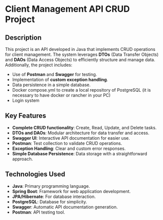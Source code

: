 # Client Management API CRUD Project

## Description

This project is an API developed in Java that implements CRUD operations for client management. The system leverages **DTOs** (Data Transfer Objects) and **DAOs** (Data Access Objects) to efficiently structure and manage data. Additionally, the project includes:

- Use of **Postman** and **Swagger** for testing.
- Implementation of **custom exception handling**.
- Data persistence in a simple database.
- Docker compose.yml to create a local repository of PostgreSQL (it is necessary to have docker or rancher in your PC)
- Login system

## Key Features

- **Complete CRUD functionality**: Create, Read, Update, and Delete tasks.
- **DTOs and DAOs**: Modular architecture for data transfer and access.
- **Swagger UI**: Interactive API documentation for easier use.
- **Postman**: Test collection to validate CRUD operations.
- **Exception Handling**: Clear and custom error responses.
- **Simple Database Persistence**: Data storage with a straightforward approach.

## Technologies Used

- **Java**: Primary programming language.
- **Spring Boot**: Framework for web application development.
- **JPA/Hibernate**: For database interaction.
- **PostgreSQL**: Database for simplicity.
- **Swagger**: Automatic API documentation generation.
- **Postman**: API testing tool.

